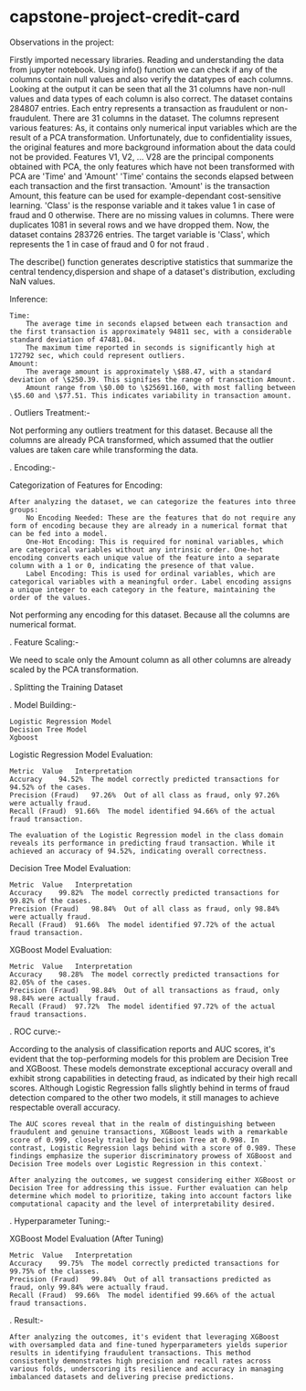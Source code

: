 # capstone-project-credit-card

Observations in the project:

Firstly imported necessary libraries.
Reading and understanding the data from jupyter notebook.
Using info() function we can check if any of the columns contain null values and also verify the datatypes of each columns. Looking at the output it can be seen that all the 31 columns have non-null values and data types of each column is also correct.
The dataset contains 284807 entries.
    Each entry represents a transaction as fraudulent or non-fraudulent.
    There are 31 columns in the dataset.
    The columns represent various features:
        As, it contains only numerical input variables which are the result of a PCA transformation. Unfortunately, due to confidentiality issues, the original features and more background information about the data could not be provided. Features V1, V2, ... V28 are the principal components obtained with PCA, the only features which have not been transformed with PCA are 'Time' and 'Amount'
        'Time' contains the seconds elapsed between each transaction and the first transaction.
        'Amount' is the transaction Amount, this feature can be used for example-dependant cost-sensitive learning.
        'Class' is the response variable and it takes value 1 in case of fraud and 0 otherwise.
    There are no missing values in columns.
    There were duplicates 1081 in several rows and we have dropped them.
    Now, the dataset contains 283726 entries.
    The target variable is 'Class', which represents the 1 in case of fraud and 0 for not fraud .

The describe() function generates descriptive statistics that summarize the central tendency,dispersion and shape of a dataset's distribution, excluding NaN values.

Inference:

    Time:
        The average time in seconds elapsed between each transaction and the first transaction is approximately 94811 sec, with a considerable standard deviation of 47481.04.
        The maximum time reported in seconds is significantly high at 172792 sec, which could represent outliers.
    Amount:
        The average amount is approximately \$88.47, with a standard deviation of \$250.39. This signifies the range of transaction Amount.
        Amount range from \$0.00 to \$25691.160, with most falling between \$5.60 and \$77.51. This indicates variability in transaction amount.

. Outliers Treatment:-

Not performing any outliers treatment for this dataset. Because all the columns are already PCA transformed, which assumed that the outlier values are taken care while transforming the data.

. Encoding:-

Categorization of Features for Encoding:

    After analyzing the dataset, we can categorize the features into three groups:
        No Encoding Needed: These are the features that do not require any form of encoding because they are already in a numerical format that can be fed into a model.
        One-Hot Encoding: This is required for nominal variables, which are categorical variables without any intrinsic order. One-hot encoding converts each unique value of the feature into a separate column with a 1 or 0, indicating the presence of that value.
        Label Encoding: This is used for ordinal variables, which are categorical variables with a meaningful order. Label encoding assigns a unique integer to each category in the feature, maintaining the order of the values.

Not performing any encoding for this dataset. Because all the columns are numerical format.


. Feature Scaling:-

We need to scale only the Amount column as all other columns are already scaled by the PCA transformation.


. Splitting the Training Dataset

. Model Building:-

    Logistic Regression Model
    Decision Tree Model
    Xgboost
Logistic Regression Model Evaluation:

    Metric 	Value 	Interpretation
    Accuracy 	94.52% 	The model correctly predicted transactions for 94.52% of the cases.
    Precision (Fraud) 	97.26% 	Out of all class as fraud, only 97.26% were actually fraud.
    Recall (Fraud) 	91.66% 	The model identified 94.66% of the actual fraud transaction.

    The evaluation of the Logistic Regression model in the class domain reveals its performance in predicting fraud transaction. While it achieved an accuracy of 94.52%, indicating overall correctness.

Decision Tree Model Evaluation:

    Metric 	Value 	Interpretation
    Accuracy 	99.82% 	The model correctly predicted transactions for 99.82% of the cases.
    Precision (Fraud) 	98.84% 	Out of all class as fraud, only 98.84% were actually fraud.
    Recall (Fraud) 	91.66% 	The model identified 97.72% of the actual fraud transaction.

XGBoost Model Evaluation:

    Metric 	Value 	Interpretation
    Accuracy 	98.28% 	The model correctly predicted transactions for 82.05% of the cases.
    Precision (Fraud) 	98.84% 	Out of all transactions as fraud, only 98.84% were actually fraud.
    Recall (Fraud) 	97.72% 	The model identified 97.72% of the actual fraud transactions.


. ROC curve:-

According to the analysis of classification reports and AUC scores, it's evident that the top-performing models for this problem are Decision Tree and XGBoost. These models demonstrate exceptional accuracy overall and exhibit strong capabilities in detecting fraud, as indicated by their high recall scores. Although Logistic Regression falls slightly behind in terms of fraud detection compared to the other two models, it still manages to achieve respectable overall accuracy.

    The AUC scores reveal that in the realm of distinguishing between fraudulent and genuine transactions, XGBoost leads with a remarkable score of 0.999, closely trailed by Decision Tree at 0.998. In contrast, Logistic Regression lags behind with a score of 0.989. These findings emphasize the superior discriminatory prowess of XGBoost and Decision Tree models over Logistic Regression in this context.`

    After analyzing the outcomes, we suggest considering either XGBoost or Decision Tree for addressing this issue. Further evaluation can help determine which model to prioritize, taking into account factors like computational capacity and the level of interpretability desired.

. Hyperparameter Tuning:-

XGBoost Model Evaluation (After Tuning)

    Metric 	Value 	Interpretation
    Accuracy 	99.75% 	The model correctly predicted transactions for 99.75% of the classes.
    Precision (Fraud) 	99.84% 	Out of all transactions predicted as fraud, only 99.84% were actually fraud.
    Recall (Fraud) 	99.66% 	The model identified 99.66% of the actual fraud transactions.

. Result:-

    After analyzing the outcomes, it's evident that leveraging XGBoost with oversampled data and fine-tuned hyperparameters yields superior results in identifying fraudulent transactions. This method consistently demonstrates high precision and recall rates across various folds, underscoring its resilience and accuracy in managing imbalanced datasets and delivering precise predictions.
